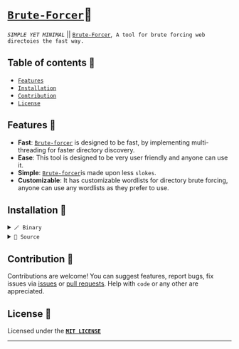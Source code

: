 # [`Brute-Forcer`](https://github.com/bibashjaprel/brute-forcer)🐉
*`SIMPLE YET MINIMAL`* ||  [`Brute-Forcer`](https://github.com/bibashjaprel/brute-forcer/),&nbsp; ``A tool for brute forcing web directoies the fast way.``

## Table of contents 📔

* [`Features`](#features)
* [`Installation`](#installation)
* [`Contribution`](#contribution)
* [`License`](#license)




<a name="features"></a>
## Features 🍙
- **Fast**: [`Brute-forcer`](https://github.com/bibashjaprel/brute-forcer) is designed to be fast, by implementing multi-threading for faster directory discovery.
- **Ease**: This tool is designed to be very user friendly and anyone can use it.
- **Simple**: [`Brute-forcer`](https://github.com/bibashjaprel/brute-forcer)is made upon less ``slokes``.
- **Customizable**: It has customizable wordlists for directory brute forcing, anyone can use any wordlists as they prefer to use.

 <a name="installation"></a>
 ## Installation 📩
    
  <details> <summary><code>🪄 Binary </code></summary>
    &nbsp;
   
   -  **Manual**: You can directly download the binary from [**releases**](https://github.com/bibashjaprel/brute-forcer/releases) and use it.

  </details>
  <details> <summary><code>🌼 Source </code></summary>
  &nbsp;
 
  ```bash
  git clone --depth=1 https://github.com/bibashjaprel/brute-forcer --branch=main
  cd brute-forcer
```
  **``virtual environment``**
  ```bash
python -m venv virtual_environment
source virtual_environment/bin/activate
```
**``dependencies``**
```bash
pip install -r requirements.txt
```
**``brute-forcer help menu``**
```bash
python3 brute-forcer -h
```
  <strong>Now you are good to go.</strong>
</details>



<a name="contribution"></a> 
## Contribution 🤝

Contributions are welcome! You can suggest features, report bugs, fix issues via [issues](https://github.com/bibashjaprel/brute-forcer/issues) or [pull requests](https://github.com/bibashjaprel/bute-forcer/pulls). Help with ``code`` or any other are appreciated.


<a name="license"></a> 
## License 🔐
 Licensed under the [**`MIT LICENSE`**](/LICENSE) 
 <hr>
